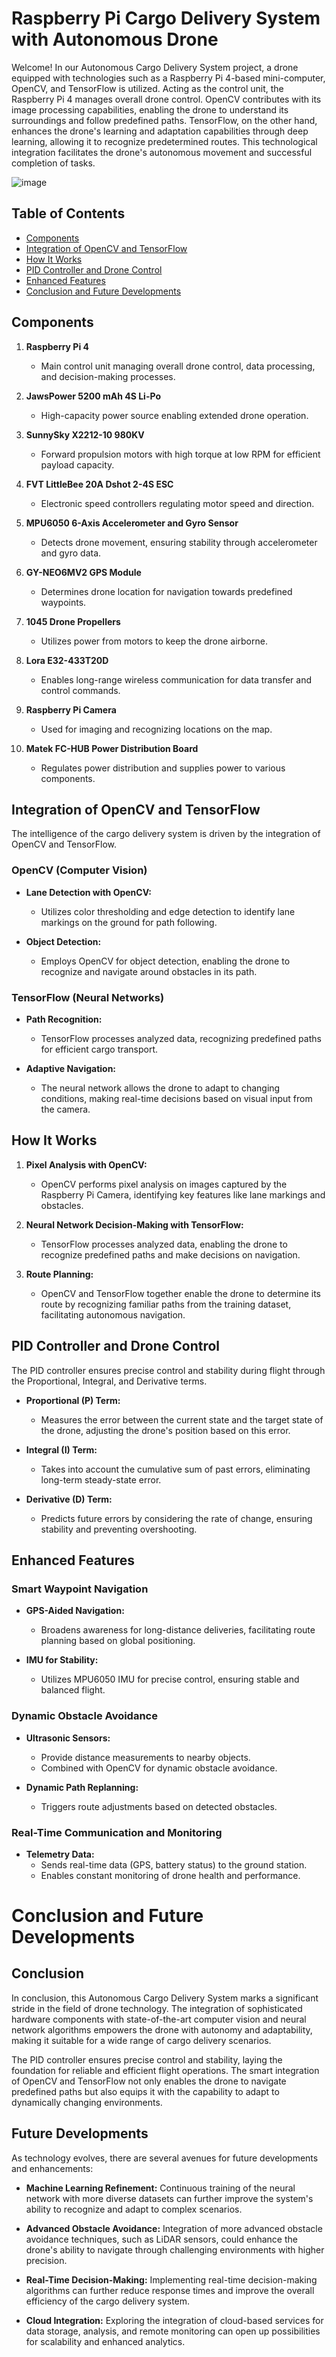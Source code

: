 # Raspberry Pi Cargo Delivery System with Autonomous Drone

Welcome! In our Autonomous Cargo Delivery System project, a drone equipped with technologies such as a Raspberry Pi 4-based mini-computer, OpenCV, and TensorFlow is utilized. Acting as the control unit, the Raspberry Pi 4 manages overall drone control. OpenCV contributes with its image processing capabilities, enabling the drone to understand its surroundings and follow predefined paths. TensorFlow, on the other hand, enhances the drone's learning and adaptation capabilities through deep learning, allowing it to recognize predetermined routes. This technological integration facilitates the drone's autonomous movement and successful completion of tasks. 

![image](https://github.com/eneox/Raspberry-Pi-Cargo-Delivery-System-with-Autonomous-Drone/assets/96574231/aecea30b-1ae0-4d61-abf8-6ef6f6b30225)




## Table of Contents

- [Components](#components)
- [Integration of OpenCV and TensorFlow](#integration-of-opencv-and-tensorflow)
- [How It Works](#how-it-works)
- [PID Controller and Drone Control](#pid-controller-and-drone-control)
- [Enhanced Features](#enhanced-features)
- [Conclusion and Future Developments](#conclusion-and-future-developments)

## Components

1. **Raspberry Pi 4**
   - Main control unit managing overall drone control, data processing, and decision-making processes.

2. **JawsPower 5200 mAh 4S Li-Po**
   - High-capacity power source enabling extended drone operation.

3. **SunnySky X2212-10 980KV**
   - Forward propulsion motors with high torque at low RPM for efficient payload capacity.

4. **FVT LittleBee 20A Dshot 2-4S ESC**
   - Electronic speed controllers regulating motor speed and direction.

5. **MPU6050 6-Axis Accelerometer and Gyro Sensor**
   - Detects drone movement, ensuring stability through accelerometer and gyro data.

6. **GY-NEO6MV2 GPS Module**
   - Determines drone location for navigation towards predefined waypoints.

7. **1045 Drone Propellers**
   - Utilizes power from motors to keep the drone airborne.

8. **Lora E32-433T20D**
   - Enables long-range wireless communication for data transfer and control commands.

9. **Raspberry Pi Camera**
   - Used for imaging and recognizing locations on the map.

10. **Matek FC-HUB Power Distribution Board**
    - Regulates power distribution and supplies power to various components.

## Integration of OpenCV and TensorFlow

The intelligence of the cargo delivery system is driven by the integration of OpenCV and TensorFlow.

### OpenCV (Computer Vision)

- **Lane Detection with OpenCV:**
  - Utilizes color thresholding and edge detection to identify lane markings on the ground for path following.

- **Object Detection:**
  - Employs OpenCV for object detection, enabling the drone to recognize and navigate around obstacles in its path.

### TensorFlow (Neural Networks)

- **Path Recognition:**
  - TensorFlow processes analyzed data, recognizing predefined paths for efficient cargo transport.

- **Adaptive Navigation:**
  - The neural network allows the drone to adapt to changing conditions, making real-time decisions based on visual input from the camera.

## How It Works

1. **Pixel Analysis with OpenCV:**
   - OpenCV performs pixel analysis on images captured by the Raspberry Pi Camera, identifying key features like lane markings and obstacles.

2. **Neural Network Decision-Making with TensorFlow:**
   - TensorFlow processes analyzed data, enabling the drone to recognize predefined paths and make decisions on navigation.

3. **Route Planning:**
   - OpenCV and TensorFlow together enable the drone to determine its route by recognizing familiar paths from the training dataset, facilitating autonomous navigation.

## PID Controller and Drone Control

The PID controller ensures precise control and stability during flight through the Proportional, Integral, and Derivative terms.

- **Proportional (P) Term:**
  - Measures the error between the current state and the target state of the drone, adjusting the drone's position based on this error.

- **Integral (I) Term:**
  - Takes into account the cumulative sum of past errors, eliminating long-term steady-state error.

- **Derivative (D) Term:**
  - Predicts future errors by considering the rate of change, ensuring stability and preventing overshooting.

## Enhanced Features

### Smart Waypoint Navigation

- **GPS-Aided Navigation:**
  - Broadens awareness for long-distance deliveries, facilitating route planning based on global positioning.

- **IMU for Stability:**
  - Utilizes MPU6050 IMU for precise control, ensuring stable and balanced flight.

### Dynamic Obstacle Avoidance

- **Ultrasonic Sensors:**
  - Provide distance measurements to nearby objects.
  - Combined with OpenCV for dynamic obstacle avoidance.

- **Dynamic Path Replanning:**
  - Triggers route adjustments based on detected obstacles.

### Real-Time Communication and Monitoring

- **Telemetry Data:**
  - Sends real-time data (GPS, battery status) to the ground station.
  - Enables constant monitoring of drone health and performance.

# Conclusion and Future Developments

## Conclusion

In conclusion, this Autonomous Cargo Delivery System marks a significant stride in the field of drone technology. The integration of sophisticated hardware components with state-of-the-art computer vision and neural network algorithms empowers the drone with autonomy and adaptability, making it suitable for a wide range of cargo delivery scenarios.

The PID controller ensures precise control and stability, laying the foundation for reliable and efficient flight operations. The smart integration of OpenCV and TensorFlow not only enables the drone to navigate predefined paths but also equips it with the capability to adapt to dynamically changing environments.

## Future Developments

As technology evolves, there are several avenues for future developments and enhancements:

- **Machine Learning Refinement:**
  Continuous training of the neural network with more diverse datasets can further improve the system's ability to recognize and adapt to complex scenarios.

- **Advanced Obstacle Avoidance:**
  Integration of more advanced obstacle avoidance techniques, such as LiDAR sensors, could enhance the drone's ability to navigate through challenging environments with higher precision.

- **Real-Time Decision-Making:**
  Implementing real-time decision-making algorithms can further reduce response times and improve the overall efficiency of the cargo delivery system.

- **Cloud Integration:**
  Exploring the integration of cloud-based services for data storage, analysis, and remote monitoring can open up possibilities for scalability and enhanced analytics.

